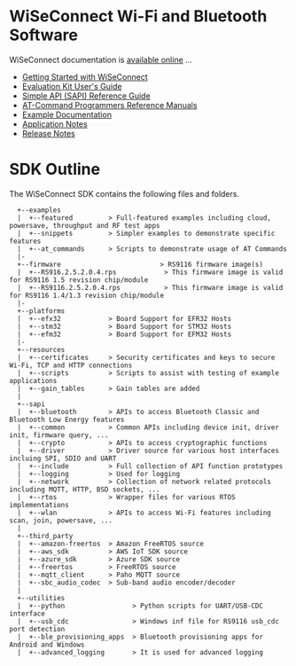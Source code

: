 # WiSeConnect Wi-Fi and Bluetooth Software

WiSeConnect documentation is [available online](http://docs.silabs.com/rs9116-wiseconnect/latest/wifibt-wc-overview/) ...

- [Getting Started with WiSeConnect](http://docs.silabs.com/rs9116-wiseconnect/latest/wifibt-wc-overview/)
- [Evaluation Kit User's Guide](http://docs.silabs.com/rs9116-wiseconnect/latest/wifibt-rs9116x-evk/) 
- [Simple API (SAPI) Reference Guide](http://docs.silabs.com/rs9116-wiseconnect/latest/wifibt-wc-sapi-reference/)
- [AT-Command Programmers Reference Manuals](http://docs.silabs.com/rs9116-wiseconnect/latest/wifibt-wc-programming-reference-manuals/)
- [Example Documentation](http://docs.silabs.com/rs9116-wiseconnect/latest/wifibt-wc-example-applications-overview/)
- [Application Notes](http://docs.silabs.com/rs9116-wiseconnect/latest/wifibt-wc-application-notes/)
- [Release Notes](http://docs.silabs.com/rs9116-wiseconnect/latest/wifibt-wc-release-notes/)

# SDK Outline
The WiSeConnect SDK contains the following files and folders.

```
  +--examples
  |  +--featured         > Full-featured examples including cloud, powersave, throughput and RF test apps 
  |  +--snippets         > Simpler examples to demonstrate specific features
  |  +--at_commands      > Scripts to demonstrate usage of AT Commands  
  |-   
  +--firmware                         > RS9116 firmware image(s)
  |  +--RS916.2.5.2.0.4.rps            > This firmware image is valid for RS9116 1.5 revision chip/module
  |  +--RS9116.2.5.2.0.4.rps           > This firmware image is valid for RS9116 1.4/1.3 revision chip/module
  |-   
  +--platforms            
  |  +--efx32            > Board Support for EFR32 Hosts
  |  +--stm32            > Board Support for STM32 Hosts
  |  +--efm32            > Board Support for EFM32 Hosts
  |-   
  +--resources   
  |  +--certificates     > Security certificates and keys to secure Wi-Fi, TCP and HTTP connections
  |  +--scripts          > Scripts to assist with testing of example applications
  |  +--gain_tables      > Gain tables are added
  |
  +--sapi                
  |  +--bluetooth        > APIs to access Bluetooth Classic and Bluetooth Low Energy features
  |  +--common           > Common APIs including device init, driver init, firmware query, ...
  |  +--crypto           > APIs to access cryptographic functions
  |  +--driver           > Driver source for various host interfaces incluing SPI, SDIO and UART
  |  +--include          > Full collection of API function prototypes
  |  +--logging          > Used for logging
  |  +--network          > Collection of network related protocols including MQTT, HTTP, BSD sockets, ...
  |  +--rtos             > Wrapper files for various RTOS implementations
  |  +--wlan             > APIs to access Wi-Fi features including scan, join, powersave, ...
  |
  +--third_party
  |  +--amazon-freertos  > Amazon FreeRTOS source
  |  +--aws_sdk          > AWS IoT SDK source
  |  +--azure_sdk        > Azure SDK source
  |  +--freertos         > FreeRTOS source
  |  +--mqtt_client      > Paho MQTT source
  |  +--sbc_audio_codec  > Sub-band audio encoder/decoder
  |
  +--utilities           
  |  +--python                 > Python scripts for UART/USB-CDC interface
  |  +--usb_cdc                > Windows inf file for RS9116 usb_cdc port detection
  |  +--ble_provisioning_apps  > Bluetooth provisioning apps for Android and Windows
  |  +--advanced_logging       > It is used for advanced logging
```
